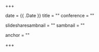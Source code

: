 +++

date = {{ .Date }}
title = ""
conference = ""

slidesharesambnail = ""
sambnail = ""

anchor = ""

+++

